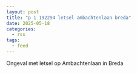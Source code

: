 ```yaml
---
layout: post
title: "p 1 192294 letsel ambachtenlaan breda"
date: 2025-05-18
categories: 
  - rss
tags: 
  - feed
---
```


Ongeval met letsel op Ambachtenlaan in Breda
